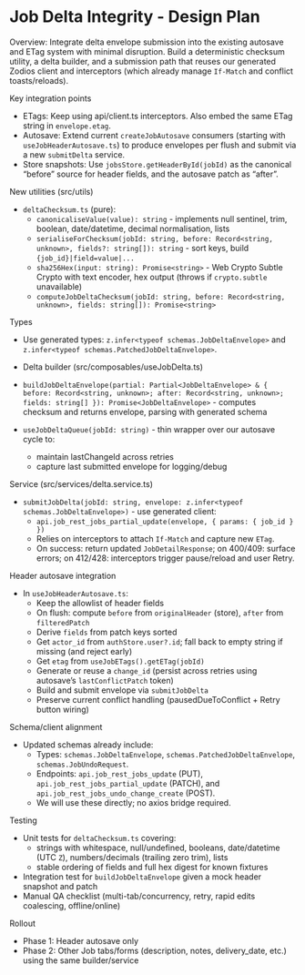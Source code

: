 # Job Delta Integrity - Design Plan

Overview: Integrate delta envelope submission into the existing autosave and ETag system with minimal disruption. Build a deterministic checksum utility, a delta builder, and a submission path that reuses our generated Zodios client and interceptors (which already manage `If-Match` and conflict toasts/reloads).

Key integration points

- ETags: Keep using api/client.ts interceptors. Also embed the same ETag string in `envelope.etag`.
- Autosave: Extend current `createJobAutosave` consumers (starting with `useJobHeaderAutosave.ts`) to produce envelopes per flush and submit via a new `submitDelta` service.
- Store snapshots: Use `jobsStore.getHeaderById(jobId)` as the canonical “before” source for header fields, and the autosave patch as “after”.

New utilities (src/utils)

- `deltaChecksum.ts` (pure):
  - `canonicaliseValue(value): string` - implements null sentinel, trim, boolean, date/datetime, decimal normalisation, lists
  - `serialiseForChecksum(jobId: string, before: Record<string, unknown>, fields?: string[]): string` - sort keys, build `{job_id}|field=value|...`
  - `sha256Hex(input: string): Promise<string>` - Web Crypto Subtle Crypto with text encoder, hex output (throws if `crypto.subtle` unavailable)
  - `computeJobDeltaChecksum(jobId: string, before: Record<string, unknown>, fields: string[]): Promise<string>`

Types

- Use generated types: `z.infer<typeof schemas.JobDeltaEnvelope>` and `z.infer<typeof schemas.PatchedJobDeltaEnvelope>`.

- Delta builder (src/composables/useJobDelta.ts)
- `buildJobDeltaEnvelope(partial: Partial<JobDeltaEnvelope> & { before: Record<string, unknown>; after: Record<string, unknown>; fields: string[] }): Promise<JobDeltaEnvelope>` - computes checksum and returns envelope, parsing with generated schema
- `useJobDeltaQueue(jobId: string)` - thin wrapper over our autosave cycle to:
  - maintain lastChangeId across retries
  - capture last submitted envelope for logging/debug

Service (src/services/delta.service.ts)

- `submitJobDelta(jobId: string, envelope: z.infer<typeof schemas.JobDeltaEnvelope>)` - use generated client:
  - `api.job_rest_jobs_partial_update(envelope, { params: { job_id } })`
  - Relies on interceptors to attach `If-Match` and capture new `ETag`.
  - On success: return updated `JobDetailResponse`; on 400/409: surface errors; on 412/428: interceptors trigger pause/reload and user Retry.

Header autosave integration

- In `useJobHeaderAutosave.ts`:
  - Keep the allowlist of header fields
  - On flush: compute `before` from `originalHeader` (store), `after` from `filteredPatch`
  - Derive `fields` from patch keys sorted
  - Get `actor_id` from `authStore.user?.id`; fall back to empty string if missing (and reject early)
  - Get `etag` from `useJobETags().getETag(jobId)`
  - Generate or reuse a `change_id` (persist across retries using autosave’s `lastConflictPatch` token)
  - Build and submit envelope via `submitJobDelta`
  - Preserve current conflict handling (pausedDueToConflict + Retry button wiring)

Schema/client alignment

- Updated schemas already include:
  - Types: `schemas.JobDeltaEnvelope`, `schemas.PatchedJobDeltaEnvelope`, `schemas.JobUndoRequest`.
  - Endpoints: `api.job_rest_jobs_update` (PUT), `api.job_rest_jobs_partial_update` (PATCH), and `api.job_rest_jobs_undo_change_create` (POST).
  - We will use these directly; no axios bridge required.

Testing

- Unit tests for `deltaChecksum.ts` covering:
  - strings with whitespace, null/undefined, booleans, date/datetime (UTC `Z`), numbers/decimals (trailing zero trim), lists
  - stable ordering of fields and full hex digest for known fixtures
- Integration test for `buildJobDeltaEnvelope` given a mock header snapshot and patch
- Manual QA checklist (multi-tab/concurrency, retry, rapid edits coalescing, offline/online)

Rollout

- Phase 1: Header autosave only
- Phase 2: Other Job tabs/forms (description, notes, delivery_date, etc.) using the same builder/service
